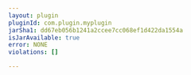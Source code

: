```yaml
---
layout: plugin
pluginId: com.plugin.myplugin
jarSha1: dd67eb056b1241a2ccee7cc068ef1d422da1554a
isJarAvailable: true
error: NONE
violations: []

---
```

